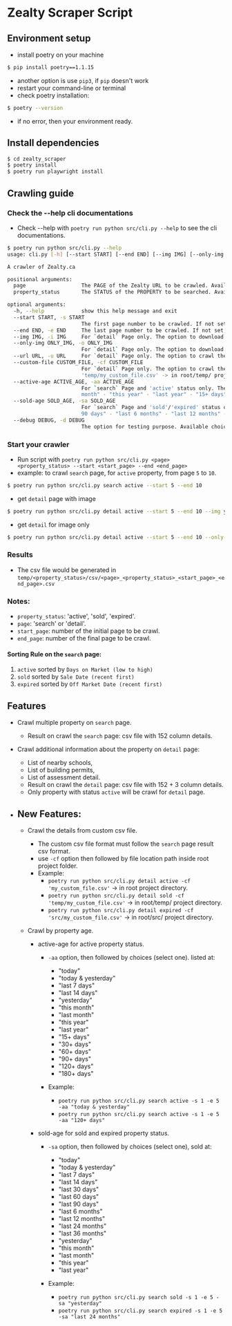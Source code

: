 # Zealty Scraper Script

## Environment setup
- install poetry on your machine 
```bash
$ pip install poetry==1.1.15
```
- another option is use `pip3`, if `pip` doesn't work
- restart your command-line or terminal
- check poetry installation:
```bash
$ poetry --version
```
- if no error, then your environment ready.

## Install dependencies 
```bash
$ cd zealty_scraper
$ poetry install
$ poetry run playwright install
```

## Crawling guide

### Check the --help cli documentations
- Check --help with `poetry run python src/cli.py --help`  to see the cli documentations. 

```bash
$ poetry run python src/cli.py --help
usage: cli.py [-h] [--start START] [--end END] [--img IMG] [--only-img ONLY_IMG] [--url URL] [--custom-file CUSTOM_FILE] [--active-age ACTIVE_AGE] [--sold-age SOLD_AGE] [--debug DEBUG] page property_status

A crawler of Zealty.ca

positional arguments:
  page                  The PAGE of the Zealty URL to be crawled. Available choices: 'search' or 'detail'
  property_status       The STATUS of the PROPERTY to be searched. Available choices: 'active', 'sold', 'expired'

optional arguments:
  -h, --help            show this help message and exit
  --start START, -s START
                        The first page number to be crawled. If not set, default value is 1.
  --end END, -e END     The last page number to be crawled. If not set, default value is 10.
  --img IMG, -i IMG     For `detail` Page only. The option to download the image of each property. Available choices: 'yes' or 'no'. If not set, default value is 'no'.
  --only-img ONLY_IMG, -o ONLY_IMG
                        For `detail` Page only. The option to download just the image of each property, not the details. Available choices: 'yes' or 'no'. If not set, default value is 'no'.
  --url URL, -u URL     For `detail` Page only. The option to crawl the details of single url. If not set, default value is empty string ('').
  --custom-file CUSTOM_FILE, -cf CUSTOM_FILE
                        For `detail` Page only. The option to crawl the details of single custom file. The base directory is the project directory root. Example format: - 'my_custom_file.csv' -> in root project directory. -
                        'temp/my_custom_file.csv' -> in root/temp/ project directory. - 'src/my_custom_file.csv' -> in root/src/ project directory. If not set, default value is empty string ('').
  --active-age ACTIVE_AGE, -aa ACTIVE_AGE
                        For `search` Page and 'active' status only. The option to crawl by active age on the listing. Available choices: - "today" - "today & yesterday" - "last 7 days" - "last 14 days" - "yesterday" - "this month" - "last      
                        month" - "this year" - "last year" - "15+ days" - "30+ days" - "60+ days" - "90+ days" - "120+ days" - "180+ days" . If not set, default value is empty string ('').
  --sold-age SOLD_AGE, -sa SOLD_AGE
                        For `search` Page and 'sold'/'expired' status only. The option to crawl by sold age on the listing. Available choices: - "today" - "yesterday" - "last 7 days" - "last 14 days" - "last 30 days" - "last 60 days" - "last   
                        90 days" - "last 6 months" - "last 12 months" - "last 24 months" - "last 36 months" - "yesterday" - "this month" - "last month" - "this year" - "last year" . If not set, default value is empty string ('').
  --debug DEBUG, -d DEBUG
                        The option for testing purpose. Available choices: 'yes' or 'no'. If not set, default value is 'no'.
```

### Start your crawler
- Run script with `poetry run python src/cli.py <page> <property_status> --start <start_page> --end <end_page>`
- example: to crawl `search` page, for `active` property, from page `5` to `10`.
```bash
$ poetry run python src/cli.py search active --start 5 --end 10
```
- get `detail` page with image
```bash
$ poetry run python src/cli.py detail active --start 5 --end 10 --img yes
```
- get `detail` for image only
```bash
$ poetry run python src/cli.py detail active --start 5 --end 10 --only-img yes
```

### Results
- The csv file would be generated in `temp/<property_status>/csv/<page>_<property_status>_<start_page>_<end_page>.csv`


### Notes:
- `property_status`: 'active', 'sold', 'expired'.
- `page`: 'search' or 'detail'.
- `start_page`: number of the initial page to be crawl.
- `end_page`: number of the final page to be crawl.

#### Sorting Rule on the `search` page:
1. `active` sorted by `Days on Market (low to high)`
2. `sold` sorted by `Sale Date (recent first)`
3. `expired` sorted by `Off Market Date (recent first)`


## Features
- Crawl multiple property on `search` page.
  - Result on crawl the `search` page: csv file with 152 column details.

- Crawl additional information about the property on `detail` page: 
  - List of nearby schools, 
  - List of building permits, 
  - List of assessment detail.
  - Result on crawl the `detail` page: csv file with 152 + 3 column details.
  - Only property with status `active` will be crawl for `detail` page.

- New Features:
  - 
  - Crawl the details from custom csv file. 
    - The custom csv file format must follow the `search` page result csv format.
    - use `-cf` option then followed by file location path inside root project folder.
    - Example:
      - `poetry run python src/cli.py detail active -cf 'my_custom_file.csv'` -> in root project directory.
      - `poetry run python src/cli.py detail sold -cf 'temp/my_custom_file.csv'` -> in root/temp/ project directory.
      - `poetry run python src/cli.py detail expired -cf 'src/my_custom_file.csv'` -> in root/src/ project directory.

  - Crawl by property age.
    
    - active-age for active property status.
      
      - `-aa` option, then followed by choices (select one). listed at:
        - "today"
        - "today & yesterday"
        - "last 7 days"
        - "last 14 days"
        - "yesterday"
        - "this month"
        - "last month"
        - "this year"
        - "last year"
        - "15+ days"
        - "30+ days"
        - "60+ days"
        - "90+ days"
        - "120+ days"
        - "180+ days"
      
      - Example:
        - `poetry run python src/cli.py search active -s 1 -e 5 -aa "today & yesterday"`
        - `poetry run python src/cli.py search active -s 1 -e 5 -aa "120+ days"`
    
    - sold-age for sold and expired property status.
      
      - `-sa` option, then followed by choices (select one), sold at:
        - "today"
        - "today & yesterday"
        - "last 7 days"
        - "last 14 days"
        - "last 30 days"
        - "last 60 days"
        - "last 90 days"
        - "last 6 months"
        - "last 12 months"
        - "last 24 months"
        - "last 36 months"
        - "yesterday"
        - "this month"
        - "last month"
        - "this year"
        - "last year"
      
      - Example:
        - `poetry run python src/cli.py search sold -s 1 -e 5 -sa "yesterday"`
        - `poetry run python src/cli.py search expired -s 1 -e 5 -sa "last 24 months"`